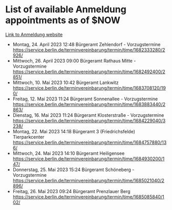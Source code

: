 # List of available Anmeldung appointments as of $NOW
[Link to Anmeldung website](https://service.berlin.de/terminvereinbarung/termin/tag.php?termin=1&anliegen[]=120686&dienstleisterlist=122210,122217,327316,122219,327312,122227,327314,122231,327346,122243,327348,122254,122252,329742,122260,329745,122262,329748,122271,327278,122273,327274,122277,327276,330436,122280,327294,122282,327290,122284,327292,122291,327270,122285,327266,122286,327264,122296,327268,150230,329760,122297,327286,122294,327284,122312,329763,122314,329775,122304,327330,122311,327334,122309,327332,317869,122281,327352,122279,329772,122283,122276,327324,122274,327326,122267,329766,122246,327318,122251,327320,122257,327322,122208,327298,122226,327300&herkunft=http%3A%2F%2Fservice.berlin.de%2Fdienstleistung%2F120686%2F)
- Montag, 24. April 2023 12:48 Bürgeramt Zehlendorf - Vorzugstermine https://service.berlin.de/terminvereinbarung/termin/time/1682333280/2926/
- Mittwoch, 26. April 2023 09:00 Bürgeramt Rathaus Mitte - Vorzugstermine https://service.berlin.de/terminvereinbarung/termin/time/1682492400/2851/
- Mittwoch, 10. Mai 2023 10:42 Bürgeramt Lankwitz https://service.berlin.de/terminvereinbarung/termin/time/1683708120/190/
- Freitag, 12. Mai 2023 11:24 Bürgeramt Sonnenallee - Vorzugstermine https://service.berlin.de/terminvereinbarung/termin/time/1683883440/2863/
- Dienstag, 16. Mai 2023 11:24 Bürgeramt Klosterstraße - Vorzugstermine https://service.berlin.de/terminvereinbarung/termin/time/1684229040/3238/
- Montag, 22. Mai 2023 14:18 Bürgeramt 3 (Friedrichsfelde) Tierparkcenter https://service.berlin.de/terminvereinbarung/termin/time/1684757880/136/
- Mittwoch, 24. Mai 2023 14:10 Bürgeramt Heiligensee https://service.berlin.de/terminvereinbarung/termin/time/1684930200/147/
- Donnerstag, 25. Mai 2023 15:24 Bürgeramt Schöneberg - Vorzugstermine https://service.berlin.de/terminvereinbarung/termin/time/1685021040/2896/
- Freitag, 26. Mai 2023 09:24 Bürgeramt Prenzlauer Berg https://service.berlin.de/terminvereinbarung/termin/time/1685085840/102/
